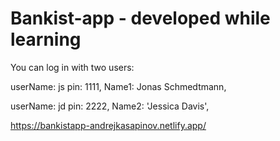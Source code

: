 # Bankist-app - developed while learning

You can log in with two users: 

userName: js
pin: 1111,
Name1: Jonas Schmedtmann,

userName: jd
pin: 2222,
Name2: 'Jessica Davis',

https://bankistapp-andrejkasapinov.netlify.app/
 
